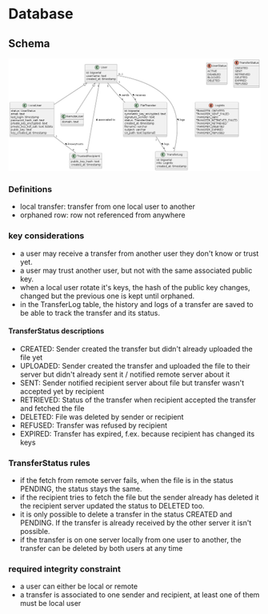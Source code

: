 # Database

## Schema

![database_schema.png](umls/dist/database_schema.png)

### Definitions

* local transfer: transfer from one local user to another
* orphaned row: row not referenced from anywhere 

### key considerations

* a user may receive a transfer from another user they don't know or trust yet.
* a user may trust another user, but not with the same associated public key.
* when a local user rotate it's keys, the hash of the public key changes, changed but the previous one is kept until orphaned.
* in the TransferLog table, the history and logs of a transfer are saved to be able to track the transfer and its status.

#### TransferStatus descriptions

* CREATED: Sender created the transfer but didn't already uploaded the file yet
* UPLOADED: Sender created the transfer and uploaded the file to their server but didn't already sent it / notified remote server about it
* SENT: Sender notified recipient server about file but transfer wasn't accepted yet by recipient
* RETRIEVED: Status of the transfer when recipient accepted the transfer and fetched the file
* DELETED: File was deleted by sender or recipient
* REFUSED: Transfer was refused by recipient
* EXPIRED: Transfer has expired, f.ex. because recipient has changed its keys

### TransferStatus rules

* if the fetch from remote server fails, when the file is in the status PENDING, the status stays the same.
* if the recipient tries to fetch the file but the sender already has deleted it the recipient server updated the status to DELETED too.
* it is only possible to delete a transfer in the status CREATED and PENDING. If the transfer is already received by the other server it isn't possible.
* if the transfer is on one server locally from one user to another, the transfer can be deleted by both users at any time

### required integrity constraint

* a user can either be local or remote
* a transfer is associated to one sender and recipient, at least one of them must be local user
